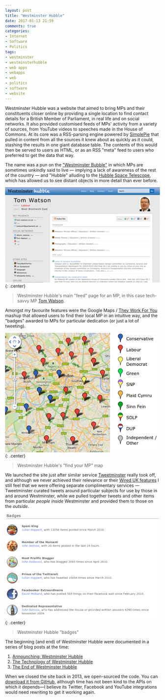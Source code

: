 ```yaml
---
layout: post
title: "Westminster Hubble"
date: 2017-01-13 21:59
comments: true
categories:
- Internet
- Software
- Politics
tags:
- westminster
- westminsterhubble
- web apps
- webapps
- web
- politics
- software
- website
---
```


Westminster Hubble was a website that aimed to bring MPs and their constituents closer online by providing a single location to find contact details for a British Member of Parliament, in real life and on social networks. It also provided customised feeds of MPs' activity from a variety of sources, from YouTube videos to speeches made in the House of Commons. At its core was a RSS-parsing engine powered by [SimplePie](http://simplepie.org/) that pulled in content from all the sources it knew about as quickly as it could, stashing the results in one giant database table. The contents of this would then be served to users as HTML, or as an RSS "meta" feed to users who preferred to get the data that way.

The name was a pun on the ["Westminster Bubble"](https://en.wikipedia.org/wiki/Westminster_Bubble) in which MPs are sometimes unkindly said to live &mdash; implying a lack of awareness of the rest of the country &mdash; and "Hubble" alluding to the [Hubble Space Telescope](http://hubblesite.org/), which has allowed us to see distant objects in more detail than ever before.

![Westminster Hubble MP Feed](/blog/2013/07/wh-tom.png){: .center}

> Westminster Hubble's main "feed" page for an MP, in this case tech-savvy MP [Tom Watson](http://www.tom-watson.co.uk/).

Amongst my favourite features were the Google Maps / [They Work For You](http://www.theyworkforyou.com/) mashup that allowed users to find their local MP in an intuitive way, and the "badges" awarded to MPs for particular dedication (or just a lot of tweeting).

![Find Your MP map](/blog/2013/07/wh-map.png){: .center}

> Westminster Hubble's "find your MP" map

We launched the site just after similar service [Tweetminster](http://tweetminster.co.uk/) really took off, and although we never achieved their relevance or their [Wired UK features](http://www.wired.co.uk/news/archive/2011-02/17/tweetminster-new-platform-whitehall) I still feel that we were offering separate complimentary services &mdash; Tweetminster curated tweets around particular subjects for use by those in and around Westminster, while we pulled together tweets and other items from particular *people inside* Westminster and provided them to those on the *outside*.

![Westminster Hubble "badges"](/blog/2013/07/wh-badges.png){: .center}

> Westminster Hubble "badges"

The beginning (and end) of Westminster Hubble were documented in a series of blog posts at the time:

1. [Announching: Westminster Hubble](https://ianrenton.com/blog/announcing-westminster-hubble/)
2. [The Technology of Westminster Hubble](https://ianrenton.com/blog/the-technology-of-westminster-hubble/)
3. [The End of Westminster Hubble](https://ianrenton.com/blog/the-end-of-westminster-hubble/)

When we closed the site back in 2013, we open-sourced the code. You can [download it from GitHub](https://github.com/ianrenton/westminsterhubble), although time has not been kind to the APIs on which it depends&mdash;I believe its Twitter, Facebook and YouTube integrations would need rewriting to get it working again.
